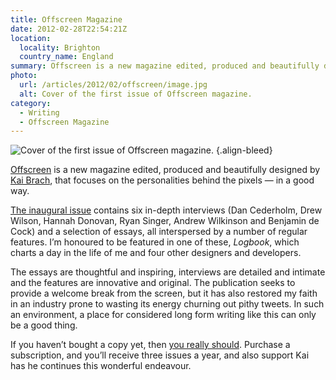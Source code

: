 ```yaml
---
title: Offscreen Magazine
date: 2012-02-28T22:54:21Z
location:
  locality: Brighton
  country_name: England
summary: Offscreen is a new magazine edited, produced and beautifully designed by Kai Brach, focusing on the personalities behind the pixels — in a good way.
photo:
  url: /articles/2012/02/offscreen/image.jpg
  alt: Cover of the first issue of Offscreen magazine.
category:
  - Writing
  - Offscreen Magazine
---
```

![Cover of the first issue of Offscreen magazine.](/image.jpg 'Cover of Issue No1. Photograph: [Kai Brach](https://www.flickr.com/photos/brakai295/6873407277/)')
{.align-bleed}

[Offscreen][1] is a new magazine edited, produced and beautifully designed by [Kai Brach][2], that focuses on the personalities behind the pixels — in a good way.

[The inaugural issue][3] contains six in-depth interviews (Dan Cederholm, Drew Wilson, Hannah Donovan, Ryan Singer, Andrew Wilkinson and Benjamin de Cock) and a selection of essays, all interspersed by a number of regular features. I’m honoured to be featured in one of these, <cite>Logbook</cite>, which charts a day in the life of me and four other designers and developers.

The essays are thoughtful and inspiring, interviews are detailed and intimate and the features are innovative and original. The publication seeks to provide a welcome break from the screen, but it has also restored my faith in an industry prone to wasting its energy churning out pithy tweets. In such an environment, a place for considered long form writing like this can only be a good thing.

If you haven’t bought a copy yet, then [you really should][1]. Purchase a subscription, and you’ll receive three issues a year, and also support Kai has he continues this wonderful endeavour.

[1]: http://www.offscreenmag.com/
[2]: http://brizk.com/
[3]: http://www.offscreenmag.com/issue1/
